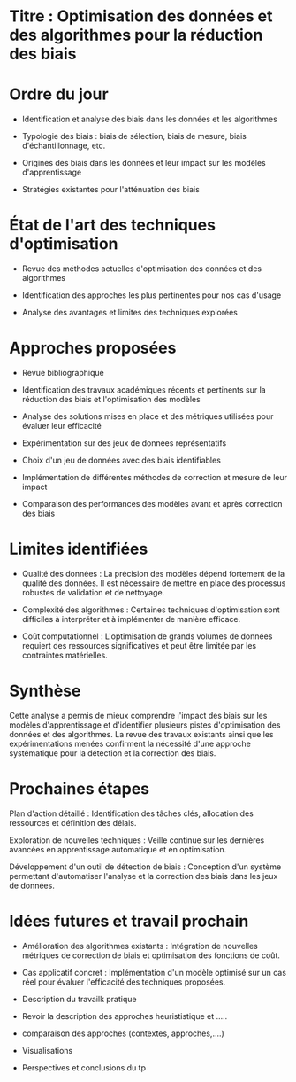 # Titre : Optimisation des données et des algorithmes pour la réduction des biais

# Ordre du jour

- Identification et analyse des biais dans les données et les algorithmes

-  Typologie des biais : biais de sélection, biais de mesure, biais d'échantillonnage, etc.

- Origines des biais dans les données et leur impact sur les modèles d'apprentissage

- Stratégies existantes pour l'atténuation des biais

# État de l'art des techniques d'optimisation

- Revue des méthodes actuelles d'optimisation des données et des algorithmes

- Identification des approches les plus pertinentes pour nos cas d'usage

- Analyse des avantages et limites des techniques explorées

# Approches proposées

- Revue bibliographique

- Identification des travaux académiques récents et pertinents sur la réduction des biais et l'optimisation des modèles

- Analyse des solutions mises en place et des métriques utilisées pour évaluer leur efficacité

- Expérimentation sur des jeux de données représentatifs

- Choix d'un jeu de données avec des biais identifiables

- Implémentation de différentes méthodes de correction et mesure de leur impact

- Comparaison des performances des modèles avant et après correction des biais

# Limites identifiées

- Qualité des données : La précision des modèles dépend fortement de la qualité des données. Il est nécessaire de mettre en place des processus robustes de validation et de nettoyage.

- Complexité des algorithmes : Certaines techniques d'optimisation sont difficiles à interpréter et à implémenter de manière efficace.

- Coût computationnel : L'optimisation de grands volumes de données requiert des ressources significatives et peut être limitée par les contraintes matérielles.

# Synthèse

Cette analyse a permis de mieux comprendre l'impact des biais sur les modèles d'apprentissage et d'identifier plusieurs pistes d'optimisation des données et des algorithmes. La revue des travaux existants ainsi que les expérimentations menées confirment la nécessité d'une approche systématique pour la détection et la correction des biais.

# Prochaines étapes

Plan d'action détaillé : Identification des tâches clés, allocation des ressources et définition des délais.

Exploration de nouvelles techniques : Veille continue sur les dernières avancées en apprentissage automatique et en optimisation.

Développement d'un outil de détection de biais : Conception d'un système permettant d'automatiser l'analyse et la correction des biais dans les jeux de données.

# Idées futures et travail prochain

- Amélioration des algorithmes existants : Intégration de nouvelles métriques de correction de biais et optimisation des fonctions de coût.

- Cas applicatif concret : Implémentation d'un modèle optimisé sur un cas réel pour évaluer l'efficacité des techniques proposées.
- Description du travailk pratique
- Revoir la description des approches heurististique et .....
- comparaison des approches (contextes, approches,....)
- Visualisations
- Perspectives et conclusions du tp


